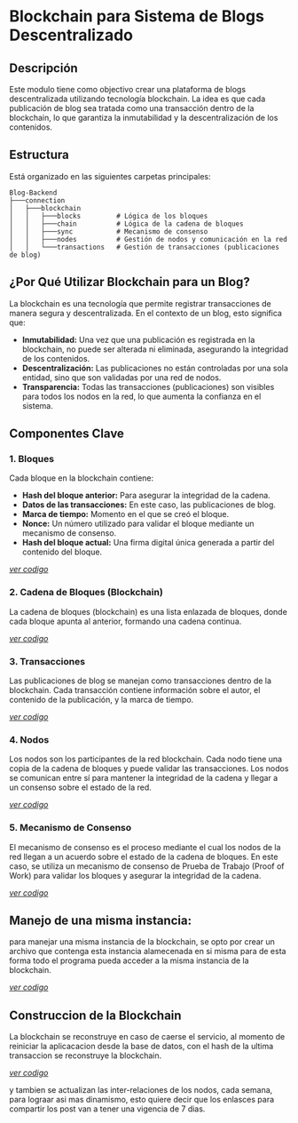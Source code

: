 # Blockchain para Sistema de Blogs Descentralizado

## Descripción 

Este modulo tiene como objectivo crear una plataforma de blogs descentralizada utilizando tecnología blockchain. La idea es que cada publicación de blog sea tratada como una transacción dentro de la blockchain, lo que garantiza la inmutabilidad y la descentralización de los contenidos.

## Estructura

Está organizado en las siguientes carpetas principales:

```
Blog-Backend
├───connection
│   ├───blockchain
│   │   ├───blocks         # Lógica de los bloques
│   │   ├───chain          # Lógica de la cadena de bloques
│   │   ├───sync           # Mecanismo de consenso
│   │   ├───nodes          # Gestión de nodos y comunicación en la red
│   │   └───transactions   # Gestión de transacciones (publicaciones de blog)
```

## ¿Por Qué Utilizar Blockchain para un Blog?

La blockchain es una tecnología que permite registrar transacciones de manera segura y descentralizada. En el contexto de un blog, esto significa que:

- **Inmutabilidad:** Una vez que una publicación es registrada en la blockchain, no puede ser alterada ni eliminada, asegurando la integridad de los contenidos.
- **Descentralización:** Las publicaciones no están controladas por una sola entidad, sino que son validadas por una red de nodos.
- **Transparencia:** Todas las transacciones (publicaciones) son visibles para todos los nodos en la red, lo que aumenta la confianza en el sistema.

## Componentes Clave

### 1. **Bloques**
Cada bloque en la blockchain contiene:
- **Hash del bloque anterior:** Para asegurar la integridad de la cadena.
- **Datos de las transacciones:** En este caso, las publicaciones de blog.
- **Marca de tiempo:** Momento en el que se creó el bloque.
- **Nonce:** Un número utilizado para validar el bloque mediante un mecanismo de consenso.
- **Hash del bloque actual:** Una firma digital única generada a partir del contenido del bloque.

[*ver codigo*](../blockchain//blocks/block.js)

### 2. **Cadena de Bloques (Blockchain)**
La cadena de bloques (blockchain) es una lista enlazada de bloques, donde cada bloque apunta al anterior, formando una cadena continua.

[*ver codigo*](../blockchain//chains/blockchain.js)

### 3. **Transacciones**
Las publicaciones de blog se manejan como transacciones dentro de la blockchain. Cada transacción contiene información sobre el autor, el contenido de la publicación, y la marca de tiempo.

[*ver codigo*](../blockchain/transactions/transaction.js)

### 4. **Nodos**

Los nodos son los participantes de la red blockchain. Cada nodo tiene una copia de la cadena de bloques y puede validar las transacciones. Los nodos se comunican entre sí para mantener la integridad de la cadena y llegar a un consenso sobre el estado de la red.

[*ver codigo*](../blockchain/nodes/nodes.js)

### 5. **Mecanismo de Consenso**

El mecanismo de consenso es el proceso mediante el cual los nodos de la red llegan a un acuerdo sobre el estado de la cadena de bloques. En este caso, se utiliza un mecanismo de consenso de Prueba de Trabajo (Proof of Work) para validar los bloques y asegurar la integridad de la cadena.

[*ver codigo*](../blockchain/sync/consense.js)


## Manejo de una misma instancia:
para manejar una misma instancia de la blockchain, se opto por crear un archivo que contenga esta instancia alamecenada en si misma para de esta forma todo el programa pueda acceder a la misma instancia de la blockchain.

[*ver codigo*](./blockchainInstance.js)

## Construccion de la Blockchain

La blockchain se reconstruye en caso de caerse el servicio, al momento de reiniciar la aplicacacion desde la base de datos, con el hash de la ultima transaccion se reconstruye la blockchain.

[*ver codigo*](../../run_server.js)

y tambien se actualizan las inter-relaciones de los nodos, cada semana, para lograar asi mas dinamismo, esto quiere decir que los enlasces para compartir los post van a tener una vigencia de 7 dias.
